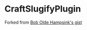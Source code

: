 CraftSlugifyPlugin
==================

Forked from [Bob Olde Hampsink's gist](https://gist.github.com/boboldehampsink/7354431)

